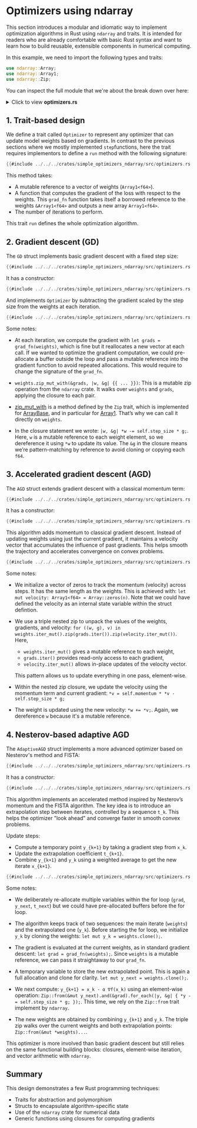 # Optimizers using ndarray

This section introduces a modular and idiomatic way to implement optimization algorithms in Rust using `ndarray` and traits. It is intended for readers who are already comfortable with basic Rust syntax and want to learn how to build reusable, extensible components in numerical computing.

In this example, we need to import the following types and traits:
```rust
use ndarray::Array;
use ndarray::Array1;
use ndarray::Zip;
```

You can inspect the full module that we're about the break down over here:
<details>
<summary>Click to view <b>optimizers.rs</b></summary>

```rust
{{#include ../../../crates/simple_optimizers_ndarray/src/optimizers.rs}}
```
</details>

## 1. Trait-based design

We define a trait called `Optimizer` to represent any optimizer that can update model weights based on gradients. In contrast to the previous sections where we mostly implemented `step`functions, here the trait requires implementors to define a `run` method with the following signature:

```rust
{{#include ../../../crates/simple_optimizers_ndarray/src/optimizers.rs:trait}}
```

This method takes:
- A mutable reference to a vector of weights (`Array1<f64>`).
- A function that computes the gradient of the loss with respect to the weights. This `grad_fn` function takes itself a borrowed reference to the weights `&Array1<f64>` and outputs a new array `Array1<f64>`.
- The number of iterations to perform.

This trait `run` defines the whole optimization algorithm.

## 2. Gradient descent (GD)

The `GD` struct implements basic gradient descent with a fixed step size:

```rust
{{#include ../../../crates/simple_optimizers_ndarray/src/optimizers.rs:struct_gd}}
```

It has a constructor:

```rust
{{#include ../../../crates/simple_optimizers_ndarray/src/optimizers.rs:impl_gd_new}}
```

And implements `Optimizer` by subtracting the gradient scaled by the step size from the weights at each iteration.

```rust
{{#include ../../../crates/simple_optimizers_ndarray/src/optimizers.rs:impl_gd_run}}
```

Some notes:

- At each iteration, we compute the gradient with `let grads = grad_fn(weights)`, which is fine but it reallocates a new vector at each call. If we wanted to optimize the gradient computation, we could pre-allocate a buffer outside the loop and pass a mutable reference into the gradient function to avoid repeated allocations. This would require to change the signature of the `grad_fn`.

- `weights.zip_mut_with(&grads, |w, &g| {{ ... }})`: This is a mutable zip operation from the `ndarray` crate. It walks over `weights` and `grads`, applying the closure to each pair.

- [zip_mut_with](https://docs.rs/ndarray/latest/ndarray/struct.ArrayBase.html#method.zip_mut_with) is a method defined by the `Zip` trait, which is implemented for [ArrayBase](https://docs.rs/ndarray/latest/ndarray/struct.ArrayBase.html), and in particular for [Array1<f64>](https://docs.rs/ndarray/latest/ndarray/type.Array1.html). That’s why we can call it directly on `weights`.

- In the closure statement we wrote: `|w, &g| *w -= self.step_size * g;`. Here, `w` is a mutable reference to each weight element, so we dereference it using `*w` to update its value. The `&g` in the closure means we’re pattern-matching by reference to avoid cloning or copying each `f64`.


## 3. Accelerated gradient descent (AGD)

The `AGD` struct extends gradient descent with a classical momentum term:

```rust
{{#include ../../../crates/simple_optimizers_ndarray/src/optimizers.rs:struct_agd}}
```

It has a constructor:

```rust
{{#include ../../../crates/simple_optimizers_ndarray/src/optimizers.rs:impl_agd_new}}
```

This algorithm adds momentum to classical gradient descent. Instead of updating weights using just the current gradient, it maintains a velocity vector that accumulates the influence of past gradients. This helps smooth the trajectory and accelerates convergence on convex problems.

```rust
{{#include ../../../crates/simple_optimizers_ndarray/src/optimizers.rs:impl_agd_run}}
```

Some notes:

- We initialize a vector of zeros to track the momentum (velocity) across steps. It has the same length as the weights. This is achieved with: `let mut velocity: Array1<f64> = Array::zeros(n)`. Note that we could have defined the velocity as an internal state variable within the struct defintion.

- We use a triple nested zip to unpack the values of the weights, gradients, and velocity: `for ((w, g), v) in weights.iter_mut().zip(grads.iter()).zip(velocity.iter_mut())`. Here,
  - `weights.iter_mut()` gives a mutable reference to each weight,
  - `grads.iter()` provides read-only access to each gradient,
  - `velocity.iter_mut()` allows in-place updates of the velocity vector.

  This pattern allows us to update everything in one pass, element-wise.

- Within the nested zip closure, we update the velocity using the momentum term and current gradient: `*v = self.momentum * *v - self.step_size * g;`
  
- The weight is updated using the new velocity: `*w += *v;`. Again, we dereference `w` because it's a mutable reference.

## 4. Nesterov-based adaptive AGD

The `AdaptiveAGD` struct implements a more advanced optimizer based on Nesterov's method and FISTA:

```rust
{{#include ../../../crates/simple_optimizers_ndarray/src/optimizers.rs:AdaptiveAGD_struct}}
```

It has a constructor:

```rust
{{#include ../../../crates/simple_optimizers_ndarray/src/optimizers.rs:AdaptiveAGD_impl_new}}
```

This algorithm implements an accelerated method inspired by Nesterov’s momentum and the FISTA algorithm. The key idea is to introduce an extrapolation step between iterates, controlled by a sequence `t_k`. This helps the optimizer "look ahead" and converge faster in smooth convex problems.

Update steps:
- Compute a temporary point `y_{k+1}` by taking a gradient step from `x_k`.
- Update the extrapolation coefficient `t_{k+1}`.
- Combine `y_{k+1}` and `y_k` using a weighted average to get the new iterate `x_{k+1}`.

```rust
{{#include ../../../crates/simple_optimizers_ndarray/src/optimizers.rs:AdaptiveAGD_impl_run}}
```

Some notes:

- We deliberately re-allocate multiple variables within the for loop (`grad`, `y_next`, `t_next`) but we could have pre-allocated buffers before the for loop.

- The algorithm keeps track of two sequences: the main iterate (`weights`) and the extrapolated one (`y_k`). Before starting the for loop, we initialize `y_k` by cloning the weights: `let mut y_k = weights.clone();`.

- The gradient is evaluated at the current weights, as in standard gradient descent: `let grad = grad_fn(weights);`. Since `weights` is a mutable reference, we can pass it straightaway to our `grad_fn`.
  
- A temporary variable to store the new extrapolated point. This is again a full allocation and clone for clarity. `let mut y_next = weights.clone();`.

- We next compute: `y_{k+1} = x_k - α ∇f(x_k)` using an element-wise operation: `Zip::from(&mut y_next).and(&grad).for_each(|y, &g| { *y -= self.step_size * g; });`. This time, we rely on the `Zip::from` trait implement by `ndarray`.
  
- The new weights are obtained by combining `y_{k+1}` and `y_k`. The triple zip walks over the current weights and both extrapolation points: `Zip::from(&mut *weights)...`.

This optimizer is more involved than basic gradient descent but still relies on the same functional building blocks: closures, element-wise iteration, and vector arithmetic with `ndarray`.

## Summary

This design demonstrates a few Rust programming techniques:
- Traits for abstraction and polymorphism
- Structs to encapsulate algorithm-specific state
- Use of the `ndarray` crate for numerical data
- Generic functions using closures for computing gradients
